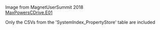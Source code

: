 Image from MagnetUserSummit 2018<br>
[MaxPowersCDrive.E01](https://www.dropbox.com/sh/85v4wsawyijxd9r/AAAa75lptg8oF0tpO2zPnXSna?dl=0)

Only the CSVs from the 'SystemIndex_PropertyStore' table are included

